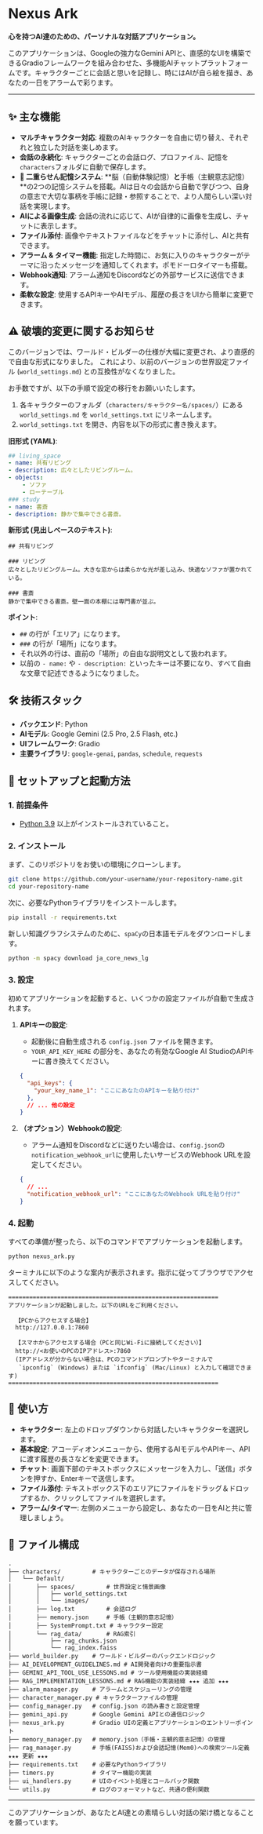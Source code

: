 # Nexus Ark

**心を持つAI達のための、パーソナルな対話アプリケーション。**

このアプリケーションは、Googleの強力なGemini APIと、直感的なUIを構築できるGradioフレームワークを組み合わせた、多機能AIチャットプラットフォームです。キャラクターごとに会話と思いを記録し、時にはAIが自ら絵を描き、あなたの一日をアラームで彩ります。

---

<!-- ここにアプリケーションのスクリーンショットを挿入すると、より魅力的になります -->
<!-- ![App Screenshot](path/to/your/screenshot.png) -->

## ✨ 主な機能

*   **マルチキャラクター対応**: 複数のAIキャラクターを自由に切り替え、それぞれと独立した対話を楽しめます。
*   **会話の永続化**: キャラクターごとの会話ログ、プロファイル、記憶を`characters`フォルダに自動で保存します。
*   **🧠 二重らせん記憶システム**: **脳（自動体験記憶）**と**手帳（主観意志記憶）**の2つの記憶システムを搭載。AIは日々の会話から自動で学びつつ、自身の意志で大切な事柄を手帳に記録・参照することで、より人間らしい深い対話を実現します。
*   **AIによる画像生成**: 会話の流れに応じて、AIが自律的に画像を生成し、チャットに表示します。
*   **ファイル添付**: 画像やテキストファイルなどをチャットに添付し、AIと共有できます。
*   **アラーム & タイマー機能**: 指定した時間に、お気に入りのキャラクターがテーマに沿ったメッセージを通知してくれます。ポモドーロタイマーも搭載。
*   **Webhook通知**: アラーム通知をDiscordなどの外部サービスに送信できます。
*   **柔軟な設定**: 使用するAPIキーやAIモデル、履歴の長さをUIから簡単に変更できます。

## ⚠️ 破壊的変更に関するお知らせ

このバージョンでは、ワールド・ビルダーの仕様が大幅に変更され、より直感的で自由な形式になりました。
これにより、以前のバージョンの世界設定ファイル (`world_settings.md`) との互換性がなくなりました。

お手数ですが、以下の手順で設定の移行をお願いいたします。

1.  各キャラクターのフォルダ（`characters/キャラクター名/spaces/`）にある `world_settings.md` を `world_settings.txt` にリネームします。
2.  `world_settings.txt` を開き、内容を以下の形式に書き換えます。

**旧形式 (YAML)**:
```yaml
## living_space
- name: 共有リビング
- description: 広々としたリビングルーム。
- objects:
    - ソファ
    - ローテーブル
### study
- name: 書斎
- description: 静かで集中できる書斎。
```

**新形式 (見出しベースのテキスト)**:
```text
## 共有リビング

### リビング
広々としたリビングルーム。大きな窓からは柔らかな光が差し込み、快適なソファが置かれている。

### 書斎
静かで集中できる書斎。壁一面の本棚には専門書が並ぶ。
```

**ポイント**:
- `##` の行が「エリア」になります。
- `###` の行が「場所」になります。
- それ以外の行は、直前の「場所」の自由な説明文として扱われます。
- 以前の `- name:` や `- description:` といったキーは不要になり、すべて自由な文章で記述できるようになりました。

## 🛠️ 技術スタック

*   **バックエンド**: Python
*   **AIモデル**: Google Gemini (2.5 Pro, 2.5 Flash, etc.)
*   **UIフレームワーク**: Gradio
*   **主要ライブラリ**: `google-genai`, `pandas`, `schedule`, `requests`

## 🚀 セットアップと起動方法

### 1. 前提条件

*   [Python 3.9](https://www.python.org/downloads/) 以上がインストールされていること。

### 2. インストール

まず、このリポジトリをお使いの環境にクローンします。
```bash
git clone https://github.com/your-username/your-repository-name.git
cd your-repository-name
```

次に、必要なPythonライブラリをインストールします。
```bash
pip install -r requirements.txt
```

新しい知識グラフシステムのために、`spaCy`の日本語モデルをダウンロードします。
```bash
python -m spacy download ja_core_news_lg
```

### 3. 設定

初めてアプリケーションを起動すると、いくつかの設定ファイルが自動で生成されます。

1.  **APIキーの設定**:
    *   起動後に自動生成される `config.json` ファイルを開きます。
    *   `YOUR_API_KEY_HERE` の部分を、あなたの有効なGoogle AI StudioのAPIキーに書き換えてください。
    ```json
    {
      "api_keys": {
        "your_key_name_1": "ここにあなたのAPIキーを貼り付け"
      },
      // ... 他の設定
    }
    ```

2.  **（オプション）Webhookの設定**:
    *   アラーム通知をDiscordなどに送りたい場合は、`config.json`の`notification_webhook_url`に使用したいサービスのWebhook URLを設定してください。
    ```json
    {
      // ...
      "notification_webhook_url": "ここにあなたのWebhook URLを貼り付け"
    }
    ```

### 4. 起動

すべての準備が整ったら、以下のコマンドでアプリケーションを起動します。

```bash
python nexus_ark.py
```

ターミナルに以下のような案内が表示されます。指示に従ってブラウザでアクセスしてください。

```
============================================================
アプリケーションが起動しました。以下のURLをご利用ください。

  【PCからアクセスする場合】
  http://127.0.0.1:7860

  【スマホからアクセスする場合（PCと同じWi-Fiに接続してください）】
  http://<お使いのPCのIPアドレス>:7860
  (IPアドレスが分からない場合は、PCのコマンドプロンプトやターミナルで
   `ipconfig` (Windows) または `ifconfig` (Mac/Linux) と入力して確認できます)
============================================================
```

## 📖 使い方

*   **キャラクター**: 左上のドロップダウンから対話したいキャラクターを選択します。
*   **基本設定**: アコーディオンメニューから、使用するAIモデルやAPIキー、APIに渡す履歴の長さなどを変更できます。
*   **チャット**: 画面下部のテキストボックスにメッセージを入力し、「送信」ボタンを押すか、Enterキーで送信します。
*   **ファイル添付**: テキストボックス下のエリアにファイルをドラッグ＆ドロップするか、クリックしてファイルを選択します。
*   **アラーム/タイマー**: 左側のメニューから設定し、あなたの一日をAIと共に管理しましょう。

## 📁 ファイル構成

```
.
├── characters/         # キャラクターごとのデータが保存される場所
│   └── Default/
│       ├── spaces/         # 世界設定と情景画像
│       │   ├── world_settings.txt
│       │   └── images/
│       ├── log.txt         # 会話ログ
│       ├── memory.json     # 手帳（主観的意志記憶）
│       ├── SystemPrompt.txt # キャラクター設定
│       └── rag_data/       # RAG索引
│           ├── rag_chunks.json
│           └── rag_index.faiss
├── world_builder.py    # ワールド・ビルダーのバックエンドロジック
├── AI_DEVELOPMENT_GUIDELINES.md # AI開発者向けの重要指示書
├── GEMINI_API_TOOL_USE_LESSONS.md # ツール使用機能の実装経緯
├── RAG_IMPLEMENTATION_LESSONS.md # RAG機能の実装経緯 ★★★ 追加 ★★★
├── alarm_manager.py    # アラームとスケジューリングの管理
├── character_manager.py # キャラクターファイルの管理
├── config_manager.py   # config.json の読み書きと設定管理
├── gemini_api.py       # Google Gemini APIとの通信ロジック
├── nexus_ark.py        # Gradio UIの定義とアプリケーションのエントリーポイント
├── memory_manager.py   # memory.json（手帳・主観的意志記憶）の管理
├── rag_manager.py      # 手帳(FAISS)および会話記憶(Mem0)への検索ツール定義 ★★★ 更新 ★★★
├── requirements.txt    # 必要なPythonライブラリ
├── timers.py           # タイマー機能の実装
├── ui_handlers.py      # UIのイベント処理とコールバック関数
└── utils.py            # ログのフォーマットなど、共通の便利関数
```

---
このアプリケーションが、あなたとAI達との素晴らしい対話の架け橋となることを願っています。
